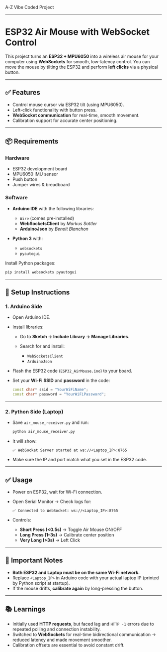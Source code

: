 A-Z Vibe Coded Project

---

# **ESP32 Air Mouse with WebSocket Control**

This project turns an **ESP32 + MPU6050** into a wireless air mouse for your computer using **WebSockets** for smooth, low-latency control. You can move the mouse by tilting the ESP32 and perform **left clicks** via a physical button.

---

## ✅ **Features**

* Control mouse cursor via ESP32 tilt (using MPU6050).
* Left-click functionality with button press.
* **WebSocket communication** for real-time, smooth movement.
* Calibration support for accurate center positioning.

---

## 📦 **Requirements**

### **Hardware**

* ESP32 development board
* MPU6050 IMU sensor
* Push button
* Jumper wires & breadboard

### **Software**

* **Arduino IDE** with the following libraries:

  * `Wire` (comes pre-installed)
  * **WebSocketsClient** by *Markus Sattler*
  * **ArduinoJson** by *Benoit Blanchon*
* **Python 3** with:

  * `websockets`
  * `pyautogui`

Install Python packages:

```bash
pip install websockets pyautogui
```

---

## 🔧 **Setup Instructions**

### **1. Arduino Side**

* Open Arduino IDE.
* Install libraries:

  * Go to **Sketch → Include Library → Manage Libraries**.
  * Search for and install:

    * `WebSocketsClient`
    * `ArduinoJson`
* Flash the ESP32 code (`ESP32_AirMouse.ino`) to your board.
* Set your **Wi-Fi SSID** and **password** in the code:

  ```cpp
  const char* ssid = "YourWiFiName";
  const char* password = "YourWiFiPassword";
  ```

---

### **2. Python Side (Laptop)**

* Save `air_mouse_receiver.py` and run:

  ```bash
  python air_mouse_receiver.py
  ```
* It will show:

  ```
  ✅ WebSocket Server started at ws://<Laptop_IP>:8765
  ```
* Make sure the IP and port match what you set in the ESP32 code.

---

## ✅ **Usage**

* Power on ESP32, wait for Wi-Fi connection.
* Open Serial Monitor → Check logs for:

  ```
  ✅ Connected to WebSocket: ws://<Laptop_IP>:8765
  ```
* Controls:

  * **Short Press (<0.5s)** → Toggle Air Mouse ON/OFF
  * **Long Press (1–3s)** → Calibrate center position
  * **Very Long (>3s)** → Left Click

---

## 📌 **Important Notes**

* **Both ESP32 and Laptop must be on the same Wi-Fi network.**
* Replace `<Laptop_IP>` in Arduino code with your actual laptop IP (printed by Python script at startup).
* If the mouse drifts, **calibrate again** by long-pressing the button.

---

## 📚 **Learnings**

* Initially used **HTTP requests**, but faced lag and `HTTP -1` errors due to repeated polling and connection instability.
* Switched to **WebSockets** for real-time bidirectional communication → reduced latency and made movement smoother.
* Calibration offsets are essential to avoid constant drift.

